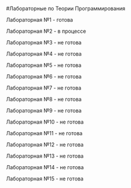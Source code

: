 #Лабораторные по Теории Программирования

Лабораторная №1 - готова

Лабораторная №2 - в процессе 

Лабораторная №3 - не готова

Лабораторная №4 - не готова

Лабораторная №5 - не готова

Лабораторная №6 - не готова

Лабораторная №7 - не готова

Лабораторная №8 - не готова

Лабораторная №9 - не готова

Лабораторная №10 - не готова

Лабораторная №11 - не готова

Лабораторная №12 - не готова

Лабораторная №13 - не готова

Лабораторная №14 - не готова

Лабораторная №15 - не готова
